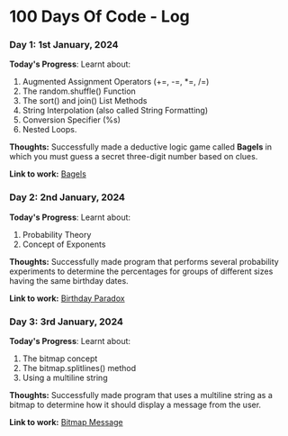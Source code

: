 # 100 Days Of Code - Log

### Day 1: 1st January, 2024

**Today's Progress**: Learnt about:

1. Augmented Assignment Operators (+=, -=, *=, /=)
2. The random.shuffle() Function
3. The sort() and join() List Methods
4. String Interpolation (also called String Formatting)
5. Conversion Specifier (%s)
6. Nested Loops.

**Thoughts:** Successfully made a deductive logic game called **Bagels** in which you must guess a secret three-digit number based on clues.

**Link to work:** [Bagels](https://github.com/AdyaTech/100-Days-of-Python/tree/master/Day%201)


### Day 2: 2nd January, 2024

**Today's Progress**: Learnt about:

1. Probability Theory
2. Concept of Exponents

**Thoughts:** Successfully made program that performs several probability experiments to determine the percentages for groups of different sizes having the same birthday dates.

**Link to work:** [Birthday Paradox](https://github.com/AdyaTech/100-Days-of-Python/tree/master/Day%202)


### Day 3: 3rd January, 2024

**Today's Progress**: Learnt about:

1. The bitmap concept
2. The bitmap.splitlines() method
3. Using a multiline string

**Thoughts:** Successfully made program that uses a multiline string as a bitmap to determine how it should display a message from the user.

**Link to work:** [Bitmap Message](https://github.com/AdyaTech/100-Days-of-Python/tree/master/Day%203)
